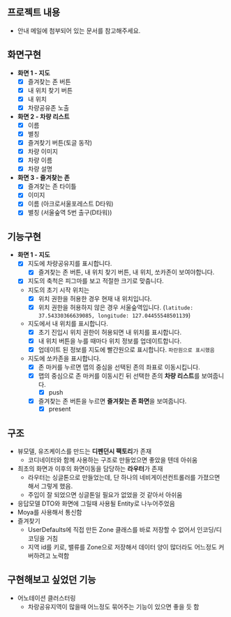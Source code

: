
## 프로젝트 내용
- 안내 메일에 첨부되어 있는 문서를 참고해주세요.

## 화면구현

- **화면 1 - 지도**
    - [x] 즐겨찾는 존 버튼
    - [x] 내 위치 찾기 버튼
    - [x] 내 위치
    - [x] 차량공유존 노출
- **화면 2 - 차량 리스트**
    - [x] 이름
    - [x] 별칭
    - [x] 즐겨찾기 버튼(토글 동작)
    - [x] 차량 이미지
    - [x] 차량 이름
    - [x] 차량 설명
- **화면 3 - 즐겨찾는 존**
    - [x] 즐겨찾는 존 타이틀
    - [x] 이미지
    - [x] 이름 (아크로서울포레스트 D타워)
    - [x] 별칭 (서울숲역 5번 출구(D타워))

## 기능구현
- **화면 1 - 지도**
  - [x] 지도에 차량공유지를 표시합니다.
    - [x] 즐겨찾는 존 버튼, 내 위치 찾기 버튼, 내 위치, 쏘카존이 보여야합니다.
  - [x] 지도의 축척은 피그마를 보고 적절한 크기로 맞춥니다.
  - 지도의 초기 시작 위치는
    - [x] 위치 권한을 허용한 경우 현재 내 위치입니다.
    - [x] 위치 권한을 허용하지 않은 경우 서울숲역입니다. (`latitude: 37.54330366639085, longitude: 127.04455548501139`)
  - 지도에서 내 위치를 표시합니다.
    - [x] 초기 진입시 위치 권한이 허용되면 내 위치를 표시합니다.
    - [x] 내 위치 버튼을 누를 때마다 위치 정보를 업데이트합니다.
    - [x] 업데이트 된 정보를 지도에 빨간원으로 표시합니다. `파란원으로 표시했음`
  - 지도에 쏘카존을 표시합니다.
    - [x] 존 마커를 누르면 맵의 중심을 선택된 존의 좌표로 이동시킵니다.
    - [x] 맵의 중심으로 존 마커를 이동시킨 뒤 선택한 존의 **차량 리스트**를 보여줍니다.
      - [x] push
    - [x] 즐겨찾는 존 버튼을 누르면 **즐겨찾는 존 화면**을 보여줍니다.
      - [x] present

## 구조
  - 뷰모델, 유즈케이스를 만드는 **디펜던시 팩토리**가 존재
    - 코디네이터와 함께 사용하는 구조로 만들었으면 좋았을 텐데 아쉬움
  - 최초의 화면과 이후의 화면이동을 담당하는 **라우터**가 존재
    - 라우터는 싱글톤으로 만들었는데, 단 하나의 네비게이션컨트롤러를 가졌으면 해서 그렇게 했음.
    - 주입이 잘 되었으면 싱글톤일 필요가 없었을 것 같아서 아쉬움
  - 응답모델 DTO와 화면에 그릴때 사용될 Entity로 나누어주었음
  - Moya를 사용해서 통신함
  - 즐겨찾기
    - UserDefaults에 직접 만든 Zone 클래스를 바로 저장할 수 없어서 인코딩/디코딩을 거침
    - 지역 id를 키로, 밸류를 Zone으로 저장해서 데이터 양이 많더라도 어느정도 커버하려고 노력함

## 구현해보고 싶었던 기능
  - 어노테이션 클러스터링
    - 차랑공유지역이 많을때 어느정도 묶어주는 기능이 있으면 좋을 듯 함

</br>
</br>

